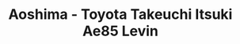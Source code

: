 ---
layout: product
title: "Aoshima - Toyota Takeuchi Itsuki Ae85 Levin"
price: "TBA" 
desc: "N/A"
img_path: "/assets/img/AO57346.webp"
brand: "N/A"
available: false
special_offer: false
new: false
soon: false
cat: "010000"
subcat: "013700"
subsubcat: "0N/A"
sifra: "AO57346"
popular: false
---